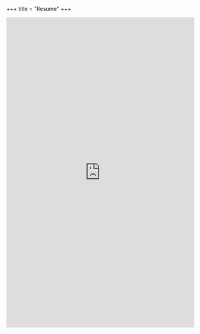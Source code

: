 +++
title = "Resume"
+++

<iframe src="http://docs.google.com/gview?url=https://github.com/YujiShen/resume/raw/master/scratch_table.pdf&embedded=true" 
style="width:98%; height: 85vw; border:none" ></iframe>



